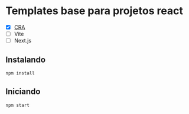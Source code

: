 # Templates base para projetos react

- [x] [CRA](./CRA)
- [ ] Vite
- [ ] Next.js

## Instalando

```bash
npm install
```

## Iniciando

```bash
npm start
```
